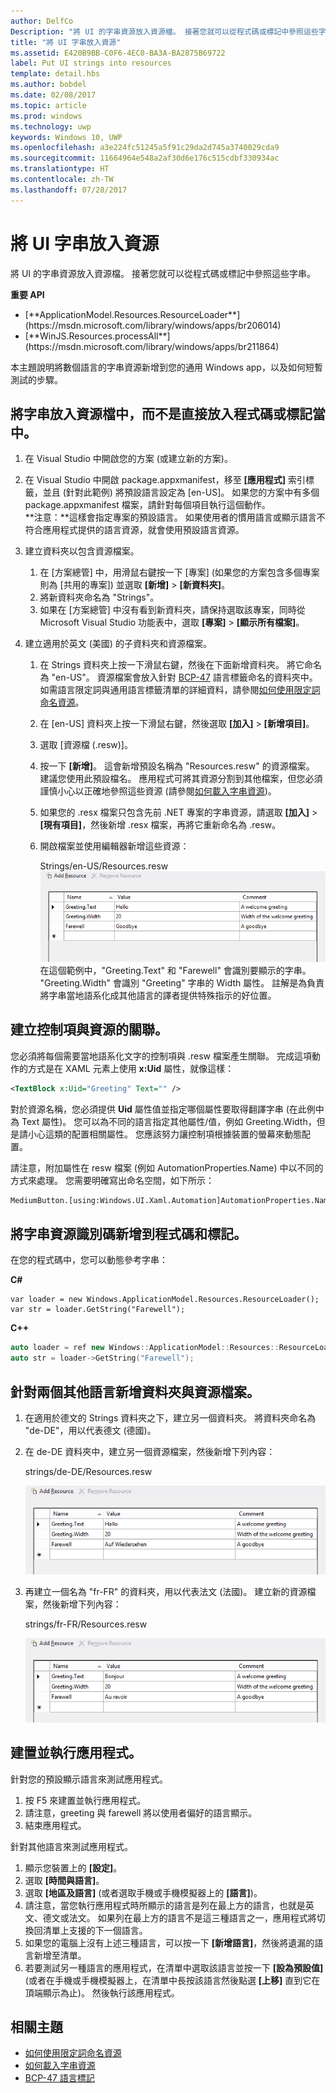 ```yaml
---
author: DelfCo
Description: "將 UI 的字串資源放入資源檔。 接著您就可以從程式碼或標記中參照這些字串。"
title: "將 UI 字串放入資源"
ms.assetid: E420B9BB-C0F6-4EC0-BA3A-BA2875B69722
label: Put UI strings into resources
template: detail.hbs
ms.author: bobdel
ms.date: 02/08/2017
ms.topic: article
ms.prod: windows
ms.technology: uwp
keywords: Windows 10, UWP
ms.openlocfilehash: a3e224fc51245a5f91c29da2d745a3740029cda9
ms.sourcegitcommit: 11664964e548a2af30d6e176c515cdbf330934ac
ms.translationtype: HT
ms.contentlocale: zh-TW
ms.lasthandoff: 07/28/2017
---
```

# <a name="put-ui-strings-into-resources"></a>將 UI 字串放入資源
<link rel="stylesheet" href="https://az835927.vo.msecnd.net/sites/uwp/Resources/css/custom.css">

將 UI 的字串資源放入資源檔。 接著您就可以從程式碼或標記中參照這些字串。

<div class="important-apis" >
<b>重要 API</b><br/>
<ul>
<li>[**ApplicationModel.Resources.ResourceLoader**](https://msdn.microsoft.com/library/windows/apps/br206014)</li>
<li>[**WinJS.Resources.processAll**](https://msdn.microsoft.com/library/windows/apps/br211864)</li>
</ul>
</div>


本主題說明將數個語言的字串資源新增到您的通用 Windows app，以及如何短暫測試的步驟。

## <a name="put-strings-into-resource-files-instead-of-putting-them-directly-in-code-or-markup"></a>將字串放入資源檔中，而不是直接放入程式碼或標記當中。


1.  在 Visual Studio 中開啟您的方案 (或建立新的方案)。

2.  在 Visual Studio 中開啟 package.appxmanifest，移至 **[應用程式]** 索引標籤，並且 (針對此範例) 將預設語言設定為 [en-US]。 如果您的方案中有多個 package.appxmanifest 檔案，請針對每個項目執行這個動作。
    <br>**注意：**這樣會指定專案的預設語言。 如果使用者的慣用語言或顯示語言不符合應用程式提供的語言資源，就會使用預設語言資源。
3.  建立資料夾以包含資源檔案。
    1.  在 [方案總管] 中，用滑鼠右鍵按一下 [專案] (如果您的方案包含多個專案則為 [共用的專案]) 並選取 **[新增]** &gt; **[新資料夾]**。
    2.  將新資料夾命名為 "Strings"。
    3.  如果在 [方案總管] 中沒有看到新資料夾，請保持選取該專案，同時從 Microsoft Visual Studio 功能表中，選取 **[專案]** &gt; **[顯示所有檔案]**。

4.  建立適用於英文 (美國) 的子資料夾和資源檔案。
    1.  在 Strings 資料夾上按一下滑鼠右鍵，然後在下面新增資料夾。 將它命名為 "en-US"。 資源檔案會放入針對 [BCP-47](http://go.microsoft.com/fwlink/p/?linkid=227302) 語言標籤命名的資料夾中。 如需語言限定詞與通用語言標籤清單的詳細資料，請參閱[如何使用限定詞命名資源](https://msdn.microsoft.com/library/windows/apps/xaml/hh965324)。
    2.  在 [en-US] 資料夾上按一下滑鼠右鍵，然後選取 **[加入]** &gt; **[新增項目]**。
    3.  選取 [資源檔 (.resw)]。

    4.  按一下 **[新增]**。 這會新增預設名稱為 "Resources.resw" 的資源檔案。 建議您使用此預設檔名。 應用程式可將其資源分割到其他檔案，但您必須謹慎小心以正確地參照這些資源 (請參閱[如何載入字串資源](https://msdn.microsoft.com/library/windows/apps/xaml/hh965323))。
    5.  如果您的 .resx 檔案只包含先前 .NET 專案的字串資源，請選取 **[加入]** &gt; **[現有項目]**，然後新增 .resx 檔案，再將它重新命名為 .resw。
    6.  開啟檔案並使用編輯器新增這些資源：


        Strings/en-US/Resources.resw ![新增資源，英文](images/addresource-en-us.png) 在這個範例中，"Greeting.Text" 和 "Farewell" 會識別要顯示的字串。 "Greeting.Width" 會識別 "Greeting" 字串的 Width 屬性。 註解是為負責將字串當地語系化成其他語言的譯者提供特殊指示的好位置。

## <a name="associate-controls-to-resources"></a>建立控制項與資源的關聯。

您必須將每個需要當地語系化文字的控制項與 .resw 檔案產生關聯。 完成這項動作的方式是在 XAML 元素上使用 **x:Uid** 屬性，就像這樣：

```XML
<TextBlock x:Uid="Greeting" Text="" />
```

對於資源名稱，您必須提供 **Uid** 屬性值並指定哪個屬性要取得翻譯字串 (在此例中為 Text 屬性)。 您可以為不同的語言指定其他屬性/值，例如 Greeting.Width，但是請小心這類的配置相關屬性。 您應該努力讓控制項根據裝置的螢幕來動態配置。

請注意，附加屬性在 resw 檔案 (例如 AutomationProperties.Name) 中以不同的方式來處理。 您需要明確寫出命名空間，如下所示：

```XML
MediumButton.[using:Windows.UI.Xaml.Automation]AutomationProperties.Name
```

## <a name="add-string-resource-identifiers-to-code-and-markup"></a>將字串資源識別碼新增到程式碼和標記。

在您的程式碼中，您可以動態參考字串：

**C#**
```CSharp
var loader = new Windows.ApplicationModel.Resources.ResourceLoader();
var str = loader.GetString("Farewell");
```

**C++**
```cpp
auto loader = ref new Windows::ApplicationModel::Resources::ResourceLoader();
auto str = loader->GetString("Farewell");
```


## <a name="add-folders-and-resource-files-for-two-additional-languages"></a>針對兩個其他語言新增資料夾與資源檔案。


1.  在適用於德文的 Strings 資料夾之下，建立另一個資料夾。 將資料夾命名為 "de-DE"，用以代表德文 (德國)。
2.  在 de-DE 資料夾中，建立另一個資源檔案，然後新增下列內容：

    strings/de-DE/Resources.resw

    ![新增資源，德文](images/addresource-de-de.png)


3.  再建立一個名為 "fr-FR" 的資料夾，用以代表法文 (法國)。 建立新的資源檔案，然後新增下列內容：

    strings/fr-FR/Resources.resw
    
    ![新增資源，法文](images/addresource-fr-fr.png)

## <a name="build-and-run-the-app"></a>建置並執行應用程式。


針對您的預設顯示語言來測試應用程式。

1.  按 F5 來建置並執行應用程式。
2.  請注意，greeting 與 farewell 將以使用者偏好的語言顯示。
3.  結束應用程式。

針對其他語言來測試應用程式。

1.  顯示您裝置上的 **[設定]**。
2.  選取 **[時間與語言]**。
3.  選取 **[地區及語言]** (或者選取手機或手機模擬器上的 **[語言]**)。
4.  請注意，當您執行應用程式時所顯示的語言是列在最上方的語言，也就是英文、德文或法文。 如果列在最上方的語言不是這三種語言之一，應用程式將切換回清單上支援的下一個語言。
5.  如果您的電腦上沒有上述三種語言，可以按一下 **[新增語言]**，然後將遺漏的語言新增至清單。
6.  若要測試另一種語言的應用程式，在清單中選取該語言並按一下 **[設為預設值]** (或者在手機或手機模擬器上，在清單中長按該語言然後點選 **[上移]** 直到它在頂端顯示為止)。 然後執行該應用程式。

## <a name="related-topics"></a>相關主題


* [如何使用限定詞命名資源](https://msdn.microsoft.com/library/windows/apps/xaml/hh965324)
* [如何載入字串資源](https://msdn.microsoft.com/library/windows/apps/xaml/hh965323)
* [BCP-47 語言標記](http://go.microsoft.com/fwlink/p/?linkid=227302)
 

 



